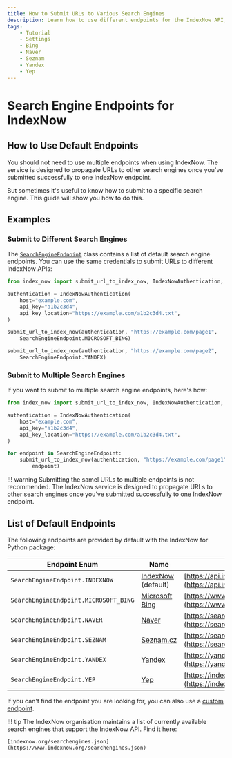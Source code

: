 ```yaml
---
title: How to Submit URLs to Various Search Engines
description: Learn how to use different endpoints for the IndexNow API, so you can submit URLs to various search engines. Includes code examples for beginners and advanced users.
tags:
    - Tutorial
    - Settings
    - Bing
    - Naver
    - Seznam
    - Yandex
    - Yep
---
```


# Search Engine Endpoints for IndexNow
## How to Use Default Endpoints
You should not need to use multiple endpoints when using IndexNow. The service is designed to propagate URLs to other search engines once you've submitted successfully to one IndexNow endpoint.

But sometimes it's useful to know how to submit to a specific search engine. This guide will show you how to do this.

## Examples
### Submit to Different Search Engines
The [`SearchEngineEndpoint`](../../reference/configuration/endpoint.md) class contains a list of default search engine endpoints. You can use the same credentials to submit URLs to different IndexNow APIs:

```python linenums="1" hl_lines="9-10 12-13"
from index_now import submit_url_to_index_now, IndexNowAuthentication, SearchEngineEndpoint

authentication = IndexNowAuthentication(
    host="example.com",
    api_key="a1b2c3d4",
    api_key_location="https://example.com/a1b2c3d4.txt",
)

submit_url_to_index_now(authentication, "https://example.com/page1",
    SearchEngineEndpoint.MICROSOFT_BING)

submit_url_to_index_now(authentication, "https://example.com/page2",
    SearchEngineEndpoint.YANDEX)
```

### Submit to Multiple Search Engines
If you want to submit to multiple search engine endpoints, here's how:

```python linenums="1" hl_lines="9-11"
from index_now import submit_url_to_index_now, IndexNowAuthentication, SearchEngineEndpoint

authentication = IndexNowAuthentication(
    host="example.com",
    api_key="a1b2c3d4",
    api_key_location="https://example.com/a1b2c3d4.txt",
)

for endpoint in SearchEngineEndpoint:
    submit_url_to_index_now(authentication, "https://example.com/page1",
        endpoint)
```

!!! warning
    Submitting the samel URLs to multiple endpoints is not recommended. The IndexNow service is designed to propagate URLs to other search engines once you've submitted successfully to one IndexNow endpoint.

## List of Default Endpoints
The following endpoints are provided by default with the IndexNow for Python package:

| Endpoint Enum                         | Name                                           | Endpoint URL                                                                         |
| ------------------------------------- | ---------------------------------------------- | ------------------------------------------------------------------------------------ |
| `SearchEngineEndpoint.INDEXNOW`       | [IndexNow](https://www.indexnow.org) (default) | [https://api.indexnow.org/indexnow](https://api.indexnow.org/indexnow)               |
| `SearchEngineEndpoint.MICROSOFT_BING` | [Microsoft Bing](https://www.bing.com)         | [https://www.bing.com/indexnow](https://www.bing.com/indexnow)                       |
| `SearchEngineEndpoint.NAVER`          | [Naver](https://www.naver.com)                 | [https://searchadvisor.naver.com/indexnow](https://searchadvisor.naver.com/indexnow) |
| `SearchEngineEndpoint.SEZNAM`         | [Seznam.cz](https://www.seznam.cz)             | [https://search.seznam.cz/indexnow](https://search.seznam.cz/indexnow)               |
| `SearchEngineEndpoint.YANDEX`         | [Yandex](https://yandex.com)                   | [https://yandex.com/indexnow](https://yandex.com/indexnow)                           |
| `SearchEngineEndpoint.YEP`            | [Yep](https://yep.com)                         | [https://indexnow.yep.com/indexnow](https://indexnow.yep.com/indexnow)               |

If you can't find the endpoint you are looking for, you can also use a [custom endpoint](custom-endpoint.md).

!!! tip
    The IndexNow organisation maintains a list of currently available search engines that support the IndexNow API. Find it here:

    [indexnow.org/searchengines.json](https://www.indexnow.org/searchengines.json)
